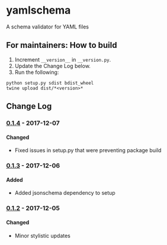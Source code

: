 # yamlschema

A schema validator for YAML files

## For maintainers: How to build

1. Increment `__version__` in `__version.py`.
2. Update the Change Log below.
3. Run the following:

```
python setup.py sdist bdist_wheel
twine upload dist/*<version>*
```

## Change Log
### [0.1.4] - 2017-12-07
#### Changed
- Fixed issues in setup.py that were preventing package build

### [0.1.3] - 2017-12-06
#### Added
- Added jsonschema dependency to setup

### [0.1.2] - 2017-12-05
#### Changed
- Minor stylistic updates

[0.1.2]: https://github.com/Brightmd/yamlschema/tree/0.1.2
[0.1.3]: https://github.com/Brightmd/yamlschema/compare/0.1.2...0.1.3
[0.1.4]: https://github.com/Brightmd/yamlschema/compare/0.1.3...0.1.4